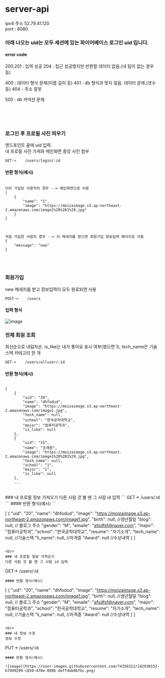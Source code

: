 # server-api

ipv4 주소 52.79.41.120 <br>
port : 8080
### **아래 나오는 uid는 모두 세션에 있는 파이어베이스 로그인 uid 입니다.**

#### error code

200,201 : 입력 성공
204 : 접근 성공했지만 반환할 데이터 없음.(내 팀이 없는 경우 등)

400 : 데이터 형식 문제(이름 길이 등)
401 : db 형식과 맞지 않음. 데이터 문제.(갯수 등)
404 - 주소 잘못

500 : db 커넥션 문제



<br><br><br>
### 로그인 후 프로필 사진 띄우기
엔드포인트 끝에 uid 입력. <br>내 프로필 사진 가져와 메인화면 중앙 사진 첨부
```
GET->    /users/login/:id
```
#### 반환 형식(예시)
```

이미 가입된 사용자의 경우 --> 메인화면으로 이동
[
    {
        "name": "1",
        "image": "https://moizaimage.s3.ap-northeast-2.amazonaws.com/image1%20%281%29.jpg"
    }
]



처음 가입한 사람의 경우 --> 이 메세지를 받으면 회원가입 정보입력 페이지로 이동
{
    "message": "new"
}
```

<br><br>
### 회원가입 
new 메세지를 받고 정보입력이 모두 완료되면 사용
```
POST->    /users
```
#### 입력 형식
![image](https://user-images.githubusercontent.com/74356312/142925310-d17fedfb-1bc4-4fa4-a069-662bea5cd0f7.png)




### 전체 회원 조회
최신순으로 내림차순. is_like는 내가 좋아요 표시 여부(했으면 1), tech_name은 기술스택 카테고리 한 개
```
GET->    /users/alluser/:id
```
#### 반환 형식(예시)
```

[
    {
        "uid": "20",
        "name": "dhfodud",
        "image": "https://moizaimage.s3.ap-northeast-2.amazonaws.com/image1.jpg",
        "tech_name": null,
        "school": "한국공학대학교",
        "major": "컴퓨터공학과",
        "is_like": null
    },
    {
        "uid": "15",
        "name": "조재원",
        "image": "https://moizaimage.s3.ap-northeast-2.amazonaws.com/image1%20%281%29.jpg",
        "tech_name": null,
        "school": "1",
        "major": "1",
        "is_like": null
    },
    ...

```
<br>
### 내 프로필 정보 가져오기
다른 사람 것 볼 땐 그 사람 id 입력
```
GET->    /users/:id
```
#### 반환 형식(예시)
```

[
    {
        "uid": "20",
        "name": "dhfodud",
        "image": "https://moizaimage.s3.ap-northeast-2.amazonaws.com/image1.jpg",
        "birth": null,  //생년월일
        "blog": null,   // 블로그 주소
        "gender": "M",
        "emaile": "afsdfsf@naver.com",
        "major": "컴퓨터공학과",
        "school": "한국공학대학교",
        "resume": "자기소개",
        "tech_name": null,   //기술스택
        "li_name": null,   //자격증
        "Award": null     //수상내역
    }
]

```

<br>
### 내 프로필 정보 가져오기
다른 사람 것 볼 땐 그 사람 id 입력
```
GET->    /users/:id
```
#### 반환 형식(예시)
```

[
    {
        "uid": "20",
        "name": "dhfodud",
        "image": "https://moizaimage.s3.ap-northeast-2.amazonaws.com/image1.jpg",
        "birth": null,  //생년월일
        "blog": null,   // 블로그 주소
        "gender": "M",
        "emaile": "afsdfsf@naver.com",
        "major": "컴퓨터공학과",
        "school": "한국공학대학교",
        "resume": "자기소개",
        "tech_name": null,   //기술스택
        "li_name": null,   //자격증
        "Award": null     //수상내역
    }
]
```

<br>
### 내 정보 수정
정보 수정
```
PUT->    /users/:id
```
#### 반환 형식(예시)

![image](https://user-images.githubusercontent.com/74356312/142930152-b7099299-c850-470e-889b-deff4ab8bfbc.png)

